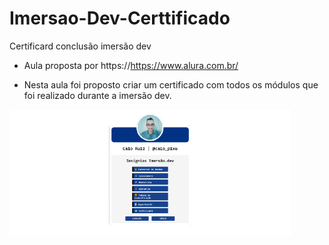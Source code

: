 # Imersao-Dev-Certtificado
Certificard conclusão imersão dev
* Aula proposta por https://https://www.alura.com.br/

* Nesta aula foi proposto criar um certificado com todos os módulos que foi realizado durante a imersão dev.

<img align="left" src="https://github.com/Caio-Ruiz-Romanato/Imersao-Dev-Certtificado/blob/main/Certificard.png?raw=true" width="450"/>

